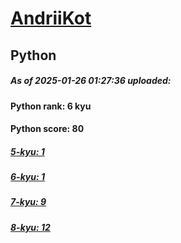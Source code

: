 # [AndriiKot](https://www.codewars.com/users/AndriiKot) 
## Python

##### As of 2025-01-26 01:27:36 uploaded:

#### Python rank: 6 kyu

#### Python score: 80

##### [5-kyu: 1](https://github.com/AndriiKot/Python__CodeWars/tree/main/kyu-5)

##### [6-kyu: 1](https://github.com/AndriiKot/Python__CodeWars/tree/main/kyu-6)

##### [7-kyu: 9](https://github.com/AndriiKot/Python__CodeWars/tree/main/kyu-7)

##### [8-kyu: 12](https://github.com/AndriiKot/Python__CodeWars/tree/main/kyu-8)


